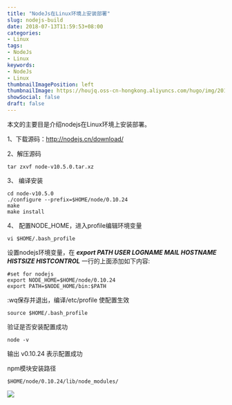 ```yaml
---
title: "NodeJs在Linux环境上安装部署"
slug: nodejs-build
date: 2018-07-13T11:59:53+08:00
categories:
- Linux
tags:
- NodeJs
- Linux
keywords:
- NodeJs
- Linux
thumbnailImagePosition: left
thumbnailImage: https://houjq.oss-cn-hongkong.aliyuncs.com/hugo/img/20190602175852.jpg
showSocial: false
draft: false
---
```


本文的主要目是介绍nodejs在Linux环境上安装部署。
<!--more-->

1、下载源码：http://nodejs.cn/download/

2、解压源码

```
tar zxvf node-v10.5.0.tar.xz
```

3、 编译安装

```
cd node-v10.5.0
./configure --prefix=$HOME/node/0.10.24
make
make install
```

4、 配置NODE_HOME，进入profile编辑环境变量

```
vi $HOME/.bash_profile
```

设置nodejs环境变量，在 ***export PATH USER LOGNAME MAIL HOSTNAME HISTSIZE HISTCONTROL*** 一行的上面添加如下内容:

```
#set for nodejs
export NODE_HOME=$HOME/node/0.10.24
export PATH=$NODE_HOME/bin:$PATH
```

:wq保存并退出，编译/etc/profile 使配置生效

```
source $HOME/.bash_profile
```

验证是否安装配置成功

```
node -v
```

输出 v0.10.24 表示配置成功

npm模块安装路径

```
$HOME/node/0.10.24/lib/node_modules/
```


![](https://houjq.oss-cn-hongkong.aliyuncs.com/hugo/img/20190602180548.jpg?x-oss-process=style/250_250)